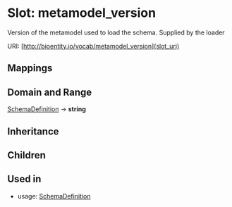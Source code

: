 # Slot: metamodel_version


Version of the metamodel used to load the schema. Supplied by the loader

URI: [http://bioentity.io/vocab/metamodel_version](slot_uri)
## Mappings

## Domain and Range

[SchemaDefinition](SchemaDefinition.md) -> **string**
## Inheritance

## Children

## Used in

 *  usage: [SchemaDefinition](SchemaDefinition.md)
